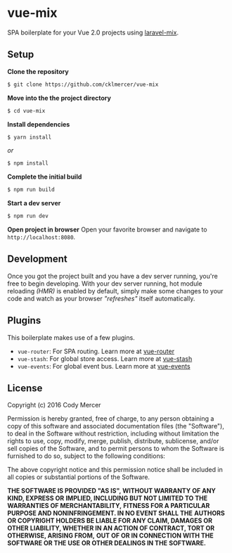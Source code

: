 # vue-mix
SPA boilerplate for your Vue 2.0 projects using [laravel-mix](https://github.com/jeffreyway/laravel-mix).

## Setup
**Clone the repository**
```bash
$ git clone https://github.com/cklmercer/vue-mix
```

**Move into the the project directory**
```bash
$ cd vue-mix
```

**Install dependencies**
```bash
$ yarn install
```
_or_
```bash
$ npm install
```

**Complete the initial build**
```bash
$ npm run build
```

**Start a dev server**
```bash
$ npm run dev
```

**Open project in browser**
Open your favorite browser and navigate to `http://localhost:8080`.

## Development
Once you got the project built and you have a dev server running, you're free to begin developing.
With your dev server running, hot module reloading _(HMR)_ is enabled by default, simply make some
changes to your code and watch as your browser _"refreshes"_ itself automatically.

## Plugins
This boilerplate makes use of a few plugins.

* `vue-router`: For SPA routing. Learn more at [vue-router](https://github.com/vuejs/vue-router)
* `vue-stash`: For global store access. Learn more at [vue-stash](https://github.com/cklmercer/vue-stash)
* `vue-events`: For global event bus. Learn more at [vue-events](https://github.com/cklmercer/vue-events)

## License
Copyright (c) 2016 Cody Mercer

Permission is hereby granted, free of charge, to any person obtaining a copy
of this software and associated documentation files (the "Software"), to deal
in the Software without restriction, including without limitation the rights
to use, copy, modify, merge, publish, distribute, sublicense, and/or sell
copies of the Software, and to permit persons to whom the Software is
furnished to do so, subject to the following conditions:

The above copyright notice and this permission notice shall be included in all
copies or substantial portions of the Software.

**THE SOFTWARE IS PROVIDED "AS IS", WITHOUT WARRANTY OF ANY KIND, EXPRESS OR**
**IMPLIED, INCLUDING BUT NOT LIMITED TO THE WARRANTIES OF MERCHANTABILITY,**
**FITNESS FOR A PARTICULAR PURPOSE AND NONINFRINGEMENT. IN NO EVENT SHALL THE**
**AUTHORS OR COPYRIGHT HOLDERS BE LIABLE FOR ANY CLAIM, DAMAGES OR OTHER**
**LIABILITY, WHETHER IN AN ACTION OF CONTRACT, TORT OR OTHERWISE, ARISING FROM,**
**OUT OF OR IN CONNECTION WITH THE SOFTWARE OR THE USE OR OTHER DEALINGS IN THE**
**SOFTWARE.**
